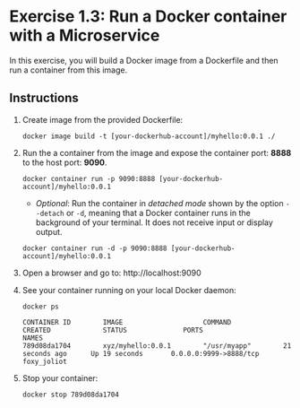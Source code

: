 # Exercise 1.3: Run a Docker container with a Microservice

In this exercise, you will build a Docker image from a Dockerfile and then run a container from this image.

## Instructions

1. Create image from the provided Dockerfile:

    ```console
    docker image build -t [your-dockerhub-account]/myhello:0.0.1 ./
    ```

1. Run the a container from the image and expose the container port: **8888** to the host port: **9090**.

    ```console
    docker container run -p 9090:8888 [your-dockerhub-account]/myhello:0.0.1
    ```

    * *Optional*: Run the container in *detached mode* shown by the option `--detach` or `-d`, meaning that a Docker container runs in the background of your terminal. It does not receive input or display output.

    ```console
    docker container run -d -p 9090:8888 [your-dockerhub-account]/myhello:0.0.1
    ```

1. Open a browser and go to: http://localhost:9090

1. See your container running on your local Docker daemon:

    ```console
    docker ps
    ```
    
    ```
    CONTAINER ID        IMAGE                    COMMAND             CREATED             STATUS              PORTS                    NAMES
    789d08da1704        xyz/myhello:0.0.1        "/usr/myapp"        21 seconds ago      Up 19 seconds       0.0.0.0:9999->8888/tcp   foxy_joliot
    ```

1. Stop your container:

    ```console
    docker stop 789d08da1704
    ```
